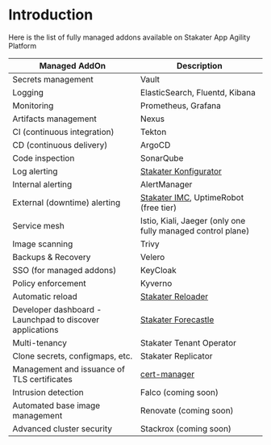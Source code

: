 # Introduction

Here is the list of fully managed addons available on Stakater App Agility Platform

Managed AddOn |	Description
--- | --- 
Secrets management | Vault
Logging |	ElasticSearch, Fluentd, Kibana
Monitoring | Prometheus, Grafana
Artifacts management | Nexus
CI (continuous integration) | Tekton
CD (continuous delivery) | ArgoCD
Code inspection | SonarQube
Log alerting | [Stakater Konfigurator](https://github.com/stakater/Konfigurator)
Internal alerting | AlertManager
External (downtime) alerting | [Stakater IMC](https://github.com/stakater/IngressMonitorController), UptimeRobot (free tier)
Service mesh | Istio, Kiali, Jaeger (only one fully managed control plane)
Image scanning | Trivy
Backups & Recovery | Velero
SSO (for managed addons) | KeyCloak
Policy enforcement | Kyverno
Automatic reload | [Stakater Reloader](https://github.com/stakater/Reloader)
Developer dashboard - Launchpad to discover applications | [Stakater Forecastle](https://github.com/stakater/Forecastle)
Multi-tenancy | Stakater Tenant Operator
Clone secrets, configmaps, etc. | Stakater Replicator
Management and issuance of TLS certificates | [cert-manager](https://github.com/jetstack/cert-manager)
Intrusion detection | Falco (coming soon)
Automated base image management | Renovate (coming soon)
Advanced cluster security | Stackrox (coming soon)
